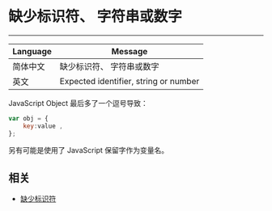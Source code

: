 
# 缺少标识符、 字符串或数字

----

| Language | Message                               |
|----------|---------------------------------------|
| 简体中文 | 缺少标识符、 字符串或数字             |
| 英文     | Expected identifier, string or number |

JavaScript Object 最后多了一个逗号导致：

```javascript
var obj = {
    key:value ,
};
```

另有可能是使用了 JavaScript 保留字作为变量名。


## 相关

* [缺少标识符](expected-identifier.md)
